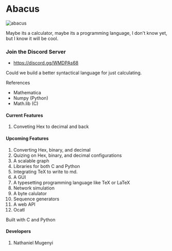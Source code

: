 # Abacus
![abacus](https://github.com/user-attachments/assets/d037f825-c2a0-4984-a4a1-928e8c923ee6)


Maybe its a calculator, maybe its a programming language, I don't know yet, but I know it will be cool. 

### Join the Discord Server 
- https://discord.gg/WMDPAs68


Could we build a better syntactical language for just calculating. 

References
- Mathematica
- Numpy (Python)
- Math.lib (C)

#### Current Features
1. Conveting Hex to decimal and back 

#### Upcoming Features
1. Converting Hex, binary, and decimal
2. Quizing on Hex, binary, and decimal configurations
3. A scalable graph
4. Libraries for both C and Python
5. Integrating TeX to write to md.
6. A GUI
7. A typesetting programming language like TeX or LaTeX
8. Network simulation
9. A byte calulator
10. Sequence generators
11. A web API
12. Ocatl



Built with C and Python 

#### Developers

1. Nathaniel Mugenyi


